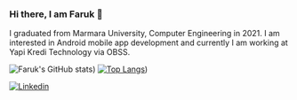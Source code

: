 ### Hi there, I am Faruk 👋

I graduated from Marmara University, Computer Engineering in 2021.
I am interested in Android mobile app development and currently I am working at Yapi Kredi Technology via OBSS.

![Faruk's GitHub stats](https://github-readme-stats.vercel.app/api?username=farukcolak53&show_icons=true&theme=dracula&count_private=true))
[![Top Langs](https://github-readme-stats.vercel.app/api/top-langs/?username=farukcolak53&layout=compact&theme=dracula)](https://github.com/farukcolak53/farukcolak53&count_private=true))

[![Linkedin](https://img.shields.io/badge/linked-in-369?style=flat-square&logo=linkedin&logoColor=white&color=blue)](https://www.linkedin.com/in/ahmetfarukcolak/)

<!--
**farukcolak53/farukcolak53** is a ✨ _special_ ✨ repository because its `README.md` (this file) appears on your GitHub profile.
-->
